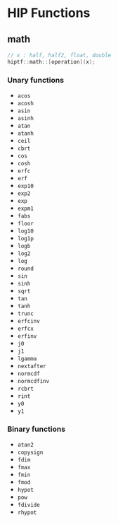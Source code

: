 # HIP Functions
## math
```cpp
// x : half, half2, float, double
hiptf::math::[operation](x);
```

### Unary functions

- `acos`
- `acosh`
- `asin`
- `asinh`
- `atan`
- `atanh`
- `ceil`
- `cbrt`
- `cos`
- `cosh`
- `erfc`
- `erf`
- `exp10`
- `exp2`
- `exp`
- `expm1`
- `fabs`
- `floor`
- `log10`
- `log1p`
- `logb`
- `log2`
- `log`
- `round`
- `sin`
- `sinh`
- `sqrt`
- `tan`
- `tanh`
- `trunc`
- `erfcinv`
- `erfcx`
- `erfinv`
- `j0`
- `j1`
- `lgamma`
- `nextafter`
- `normcdf`
- `normcdfinv`
- `rcbrt`
- `rint`
- `y0`
- `y1`

### Binary functions

- `atan2`
- `copysign`
- `fdim`
- `fmax`
- `fmin`
- `fmod`
- `hypot`
- `pow`
- `fdivide`
- `rhypot`

